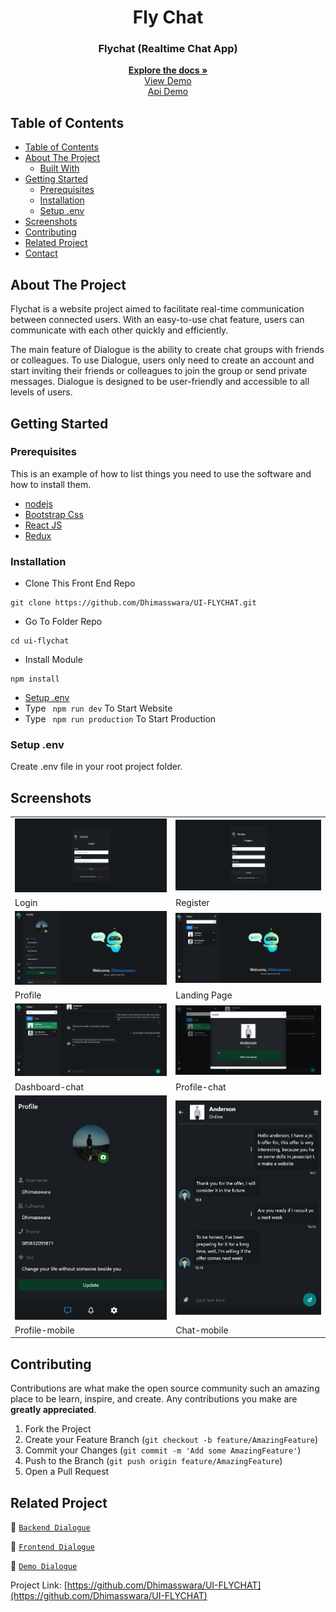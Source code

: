<p align="center">
<div align="center">
<h1 align="center">Fly Chat</h1>
</div>
  <h3 align="center">Flychat (Realtime Chat App)</h3>
  <p align="center">
    <a href="https://github.com/Dhimasswara/UI-FLYCHAT"><strong>Explore the docs »</strong></a>
    <br />
    <a href="api-flychat-production.up.railway.app">View Demo</a>
    <br />
    <a href="">Api Demo</a>
  </p>
</p>

<!-- TABLE OF CONTENTS -->

## Table of Contents

- [Table of Contents](#table-of-contents)
- [About The Project](#about-the-project)
  - [Built With](#built-with)
- [Getting Started](#getting-started)
  - [Prerequisites](#prerequisites)
  - [Installation](#installation)
  - [Setup .env](#setup-env)
- [Screenshots](#screenshots)
- [Contributing](#contributing)
- [Related Project](#related-project)
- [Contact](#contact)

<!-- ABOUT THE PROJECT -->

## About The Project

Flychat is a website project aimed to facilitate real-time communication between connected users. With an easy-to-use chat feature, users can communicate with each other quickly and efficiently.

The main feature of Dialogue is the ability to create chat groups with friends or colleagues. To use Dialogue, users only need to create an account and start inviting their friends or colleagues to join the group or send private messages. Dialogue is designed to be user-friendly and accessible to all levels of users.

<!-- GETTING STARTED -->

## Getting Started

### Prerequisites

This is an example of how to list things you need to use the software and how to install them.

- [nodejs](https://nodejs.org/en/download/)
- [Bootstrap Css](https://getbootstrap.com/)
- [React JS](https://reactjs.org/)
- [Redux](https://redux.js.org/)

### Installation

- Clone This Front End Repo

```
git clone https://github.com/Dhimasswara/UI-FLYCHAT.git
```

- Go To Folder Repo

```
cd ui-flychat
```

- Install Module

```
npm install
```

- <a href="#setup-env">Setup .env</a>
- Type ` npm run dev` To Start Website
- Type ` npm run production` To Start Production

### Setup .env

Create .env file in your root project folder.

<!-- ROADMAP -->

## Screenshots

<table>
  <tr>
    <td><img width="350px" src="public\documentation\login.png"  border="0" border="0" alt="1" /></td>
    <td> <img width="350px" src="public\documentation\register.png" \ border="0"  border="0"  border="0"  alt="2" /></td>
  </tr>
   <tr>
    <td>Login</td>
    <td>Register</td>
  </tr>
  <tr>
    <td><img width="350px" src="public\documentation\profile.png"  border="0" border="0" alt="1" /></td>
    <td> <img width="350px" src="public\documentation\landing_page.png" \ border="0"  border="0"  border="0"  alt="2" /></td>
  </tr>
   <tr>
    <td>Profile</td>
    <td>Landing Page</td>
  </tr>
   <tr>
    <td><img width="350px" src="public\documentation\dashboard-chat.png"  border="0" border="0" alt="1" /></td>
    <td> <img width="350px" src="public\documentation\profile-chat.png" \ border="0"  border="0"  border="0"  alt="2" /></td>
  </tr>
   <tr>
    <td>Dashboard-chat</td>
    <td>Profile-chat</td>
  </tr>
   <tr>
    <td><img width="350px" src="public\documentation\profile-mobile.png"  border="0" border="0" alt="1" /></td>
    <td> <img width="350px" src="public\documentation\chat-mobile.png" \ border="0"  border="0"  border="0"  alt="2" /></td>
  </tr>
   <tr>
    <td>Profile-mobile</td>
    <td>Chat-mobile</td>
  </tr>
</table>
<!-- CONTRIBUTING -->

## Contributing

Contributions are what make the open source community such an amazing place to be learn, inspire, and create. Any contributions you make are **greatly appreciated**.

1. Fork the Project
2. Create your Feature Branch (`git checkout -b feature/AmazingFeature`)
3. Commit your Changes (`git commit -m 'Add some AmazingFeature'`)
4. Push to the Branch (`git push origin feature/AmazingFeature`)
5. Open a Pull Request

## Related Project

:rocket: [`Backend Dialogue`](https://github.com/Dhimasswara/API-FLYCHAT)

:rocket: [`Frontend Dialogue`](https://github.com/Dhimasswara/UI-FLYCHAT)

:rocket: [`Demo Dialogue`](https://ui-flychat-newest.vercel.app/)

Project Link: [https://github.com/Dhimasswara/UI-FLYCHAT](https://github.com/Dhimasswara/UI-FLYCHAT)